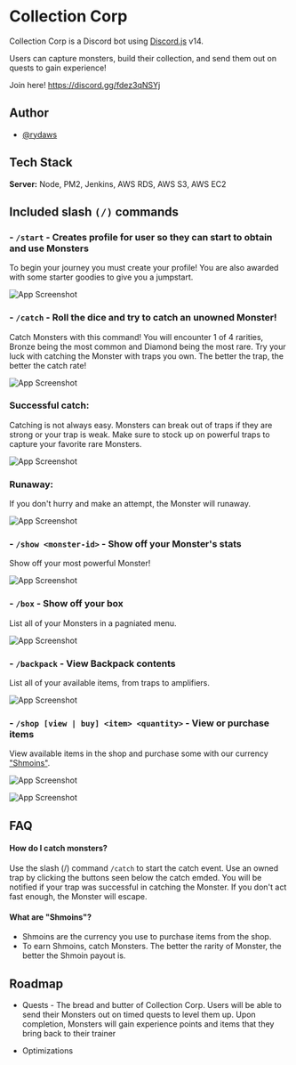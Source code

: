 
# Collection Corp

Collection Corp is a Discord bot using [Discord.js](https://github.com/discordjs/discord.js) v14.

Users can capture monsters, build their collection, and send them out on quests to gain experience!

Join here! https://discord.gg/fdez3qNSYj







## Author

- [@rydaws](https://www.github.com/rydaws)


## Tech Stack

**Server:** Node, PM2, Jenkins, AWS RDS, AWS S3, AWS EC2


## Included slash `(/)` commands

### - `/start` - Creates profile for user so they can start to obtain and use Monsters

To begin your journey you must create your profile! You are also awarded with some starter goodies to give you a jumpstart.

![App Screenshot](https://i.gyazo.com/ec710ae19c21531c7b659ef84f9592cc.png)
### - `/catch` - Roll the dice and try to catch an unowned Monster!

Catch Monsters with this command! You will encounter 1 of 4 rarities, Bronze being the most common and Diamond being the most rare. Try your luck with catching the Monster with traps you own. The better the trap, the better the catch rate!

![App Screenshot](https://i.gyazo.com/61531b976f32fed82f90b017019ff623.png)

### Successful catch:

Catching is not always easy. Monsters can break out of traps if they are strong or your trap is weak. Make sure to stock up on powerful traps to capture your favorite rare Monsters.

![App Screenshot](https://i.gyazo.com/4a298a59eab970a52f4822db0d547d2b.png)

### Runaway:

If you don't hurry and make an attempt, the Monster will runaway.

![App Screenshot](https://i.gyazo.com/254263508bbb35b74fc1d38133691ddc.png)


### - `/show <monster-id>` - Show off your Monster's stats

Show off your most powerful Monster!

![App Screenshot](https://i.gyazo.com/92729ffa99d6528315b473a866fdf354.png)

### - `/box` - Show off your box 

List all of your Monsters in a pagniated menu.

![App Screenshot](https://i.gyazo.com/eb09fbd4eecf1f12004e2d674ee90107.png)
### - `/backpack` - View Backpack contents

List all of your available items, from traps to amplifiers.

![App Screenshot](https://i.gyazo.com/183ce18d7c3415b418169f7067fec530.png)
### - `/shop [view | buy] <item> <quantity>` - View or purchase items

View available items in the shop and purchase some with our currency ["Shmoins"](#faq).

![App Screenshot](https://i.gyazo.com/8efde1e9ff9305c01f6990f455ce52de.png)

![App Screenshot](https://i.gyazo.com/f2850b021a1d27e99004f507feb46b6c.png)



## FAQ

#### How do I catch monsters?

Use the slash (/) command `/catch` to start the catch event. Use an owned trap by clicking the buttons seen below the catch emded. You will be notified if your trap was successful in catching the Monster. If you don't act fast enough, the Monster will escape.

#### What are "Shmoins"?

- Shmoins are the currency you use to purchase items from the shop.
- To earn Shmoins, catch Monsters. The better the rarity of Monster, the better the Shmoin payout is.

## Roadmap

- Quests - The bread and butter of Collection Corp. Users will be able to send their Monsters out on timed quests to level them up. Upon completion, Monsters will gain experience points and items that they bring back to their trainer

- Optimizations

